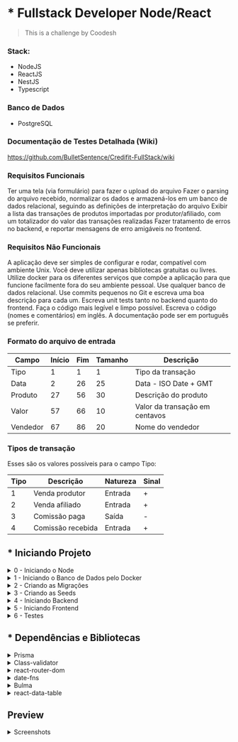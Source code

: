 # * Fullstack Developer Node/React
> This is a challenge by Coodesh

### Stack:
- NodeJS
- ReactJS
- NestJS
- Typescript

### Banco de Dados
- PostgreSQL

### Documentação de Testes Detalhada (Wiki)
https://github.com/BulletSentence/Credifit-FullStack/wiki


### Requisitos Funcionais

Ter uma tela (via formulário) para fazer o upload do arquivo
Fazer o parsing do arquivo recebido, normalizar os dados e armazená-los em um
banco de dados relacional, seguindo as definições de interpretação do arquivo
Exibir a lista das transações de produtos importadas por produtor/afiliado,
com um totalizador do valor das transações realizadas
Fazer tratamento de erros no backend, e reportar mensagens de erro amigáveis
no frontend.

### Requisitos Não Funcionais

A aplicação deve ser simples de configurar e rodar, compatível com ambiente
Unix. Você deve utilizar apenas bibliotecas gratuitas ou livres.
Utilize docker para os diferentes serviços que compõe a aplicação para
que funcione facilmente fora do seu ambiente pessoal.
Use qualquer banco de dados relacional.
Use commits pequenos no Git e escreva uma boa descrição para cada um.
Escreva unit tests tanto no backend quanto do frontend.
Faça o código mais legível e limpo possível.
Escreva o código (nomes e comentários) em inglês. A documentação pode ser em
português se preferir.

### Formato do arquivo de entrada

| Campo    | Início | Fim | Tamanho | Descrição                      |
| -------- | ------ | --- | ------- | ------------------------------ |
| Tipo     | 1      | 1   | 1       | Tipo da transação              |
| Data     | 2      | 26  | 25      | Data - ISO Date + GMT          |
| Produto  | 27     | 56  | 30      | Descrição do produto           |
| Valor    | 57     | 66  | 10      | Valor da transação em centavos |
| Vendedor | 67     | 86  | 20      | Nome do vendedor               |

### Tipos de transação

Esses são os valores possíveis para o campo Tipo:

| Tipo | Descrição         | Natureza | Sinal |
| ---- | ----------------- | -------- | ----- |
| 1    | Venda produtor    | Entrada  | +     |
| 2    | Venda afiliado    | Entrada  | +     |
| 3    | Comissão paga     | Saída    | -     |
| 4    | Comissão recebida | Entrada  | +     |


## * Iniciando Projeto

<details>
  <summary> 0 - Iniciando o Node </summary>
  <ol>
  <br>
 
     cd backend
     npm install
    
     cd frontend
     npm install
    
  </ol>
</details>

<details>
  <summary> 1 - Iniciando o Banco de Dados pelo Docker </summary>
  <ol>
  <br>
 
     cd backend
     docker-compose up -d

  </ol>
</details>

<details>
  <summary> 2 - Criando as Migrações </summary>
  <ol>
  <br>
 
     cd backend
     npx prisma migrate dev --name init

  </ol>
</details>

<details>
  <summary> 3 - Criando as Seeds </summary>
  <ol>
  <br>
 
    cd backend
    npm run prisma:seed

  </ol>
</details>

<details>
  <summary> 4 - Iniciando Backend </summary>
  <ol>
  <br>
 
    cd backend
    npm run start:dev

  </ol>
</details>

<details>
  <summary> 5 - Iniciando Frontend </summary>
  <ol>
  <br>
 
    cd frontend
    npm run start:dev

  </ol>
</details>

<details>
  <summary> 6 - Testes </summary>
  <ol>
  <br>
 
    cd frontend
    npm run test
    
    cd backend
    npm run test

  </ol>
</details>

## * Dependências e Bibliotecas

<details>
  <summary>  Prisma </summary>
  <ol>
  <br>
> Object-Relational Mapping (ORM)
  </ol>
</details>

<details>
  <summary> Class-validator </summary>
  <ol>
  <br>
> Responsável por validar os dados do modelo ORM
  </ol>
</details>

<details>
  <summary> react-router-dom  </summary>
  <ol>
  <br>
> Responsável pelo roteamento e escalabilidade
  </ol>
</details>

<details>
  <summary> date-fns </summary>
  <ol>
  <br>
> Usado na formatação de datas
  </ol>
</details>

<details>
  <summary> Bulma </summary>
  <ol>
  <br>
> Estilização da Frontend
  </ol>
</details>

<details>
  <summary> react-data-table </summary>
  <ol>
  <br>
> Base para a construção da tabela de dados na Frontend
  </ol>
</details>

## Preview

<details>
  <summary> Screenshots </summary>
  <ol>
  <br>
    <img src="https://user-images.githubusercontent.com/37451620/235374649-47884123-2a32-48a3-8bd8-a0107fa12ad3.PNG" width="100%" />
    <img src="https://user-images.githubusercontent.com/37451620/235374653-8355e921-5961-4665-89b3-0aedbeaa3d9e.PNG" width="100%" />
  </ol>
</details>



